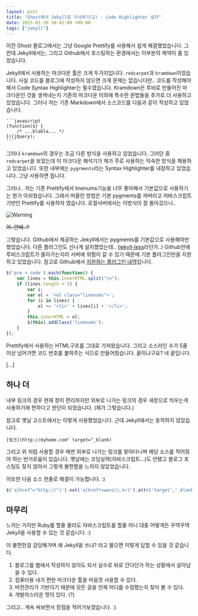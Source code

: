 ```yaml
---
layout: post
title: "Ghost에서 Jekyll로 이사하기(2) - Code Highlighter 설치"
date: 2015-01-30 10:42:00 +09:00
tags: ["jekyll"]
---
```


이전 Ghost 블로그에서는 그냥 Google Prettify를 사용해서 쉽게 해결했었습니다. 그런데 Jekyll에서는, 그리고 Github에서 호스팅하는 환경에서는 이부분의 제약이 좀 있었습니다.

Jekyll에서 사용하는 마크다운 툴은 크게 두가지입니다. `redcarpet`과 `kramdown`이었습니다. 사실 코드를 블로그에 작성하지 않으면 크게 문제는 없습니다만.. 코드를 작성해야해서 Code Syntax Highlighter는 필수였습니다. Kramdown은 루비로 만들어진 마크다운인 것을 생색내는지 기존의 마크다운 이외에 특수한 문법들을 추가로 더 사용하고 있었습니다. 그러나 저는 기존 Markdown에서 소스코드를 다음과 같이 작성하고 있었습니다.

<pre><code>```javascript
(function($) {
    /* ...blabla... */
})(jQuery);
```</code></pre>

그러나 `kramdown`의 경우는 조금 다른 방식을 사용하고 있었습니다. 그러던 중 `redcarpet`을 보았는데 이 마크다운 해석기가 제가 주로 사용하는 익숙한 방식을 채용하고 있었습니다. 또한 내부에는 `pygrments`라는 Syntax Highlighter를 내장하고 있었습니다. 그냥 사용하면 됩니다.

그러나.. 저는 기존 Prettify에서 linenums기능을 너무 좋아해서 기본값으로 사용하기는 뭔가 아쉬웠습니다. 그래서 떠올린 방법은 기본 pygments를 꺼버리고 자바스크립트 기반인 Prettify를 사용하자 였습니다. 로컬서버에서는 이방식이 잘 돌아갔으나..

![Warning](/images/2015/2015-01-30-migrate-from-ghost-to-jekyll-2/migrate2-warning.png)

~~아..안돼..!!~~

그렇습니다. Github에서 제공하는 Jekyll에서는 pygments를 기본값으로 사용해야만 했었습니다. 다른 플러그인도 신나게 설치했었는데.. ([jekyll-less](https://github.com/zroger/jekyll-less)라던가..) Github안에 루비스크립트가 올라가는지라 서버에 위험이 갈 수 있기 때문에 기본 플러그인만을 지원하고 있었습니다. 참고로 Github에서 [지원하는 플러그인 내역](https://help.github.com/articles/using-jekyll-plugins-with-github-pages)입니다.

```javascript
$('pre > code').each(function() {
    var lines = this.innerHTML.split("\n");
    if (lines.length > 5) {
        var i;
        var ol = '<ol class="linenums">';
        for (i in lines) {
            ol += '<li>' + lines[i] + '</li>';
        }
        this.innerHTML = ol;
        $(this).addClass('linenums');
    }
});
```

Prettify에서 사용하는 HTML구조를 그대로 가져왔습니다. 그리고 소스라인 수가 5줄 이상 넘어가면 코드 번호를 붙여주는 식으로 만들어줬습니다. 끝이냐구요? 네 끝입니다.

[...]


## 하나 더

내부 링크의 경우 현재 창이 편리하지만 외부로 나가는 링크의 경우 새창으로 띄우는게 사용하기에 편하다고 판단이 되었습니다. (제가 그렇습니다.)

참고로 옛날 고스트에서는 이렇게 사용했었습니다. 근데 Jekyll에서는 동작하지 않았습니다.

```
[링크](http://myhome.com" target="_blank)
```

그리고 위 처럼 사용할 경우 매번 외부로 나가는 링크를 찾아다니며 해당 소스를 적어줘야 하는 번거로움이 있습니다. 옛날에는 코딩실력(자바스크립트...)도 안됐고 블로그 포스팅도 잦지 않아서 그렇게 불편함을 느끼지 않았었습니다.

이또한 다음 소스 한줄로 해결이 가능합니다. :)

```javascript
$('a[href^="http://"]').not('a[href*=wani\\.kr]').attr('target','_blank');
```

## 마무리

느끼는 거지만 Ruby를 할줄 몰라도 자바스크립트를 할줄 아니 대충 어떻게든 꾸역꾸역 Jekyll을 사용할 수 있는 것 같습니다. :)

이 불편한걸 감당해가며 왜 Jekyll을 쓰냐? 라고 물으면 이렇게 답할 수 있을 것 같습니다.

1. 블로그를 웹에서 작성하지 않아도 되서 실수로 뒤로 간다던가 하는 상황에서 살아남을 수 있다.
2. 컴퓨터용 내가 편한 마크다운 툴을 마음껏 사용할 수 있다.
3. 버전관리가 기반이기 때문에 모든 글을 언제 어디를 수정했는지 찾아 볼 수 있다.
4. 개발자스러운 멋이 있다. (?)

그리고.. 계속 써보면서 장점을 적어가보겠습니다. :)
